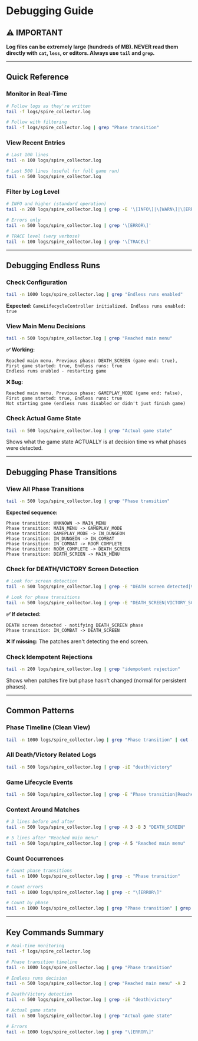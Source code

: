 # Debugging Guide

## ⚠️ IMPORTANT

**Log files can be extremely large (hundreds of MB). NEVER read them directly with `cat`, `less`, or editors. Always use `tail` and `grep`.**

---

## Quick Reference

### Monitor in Real-Time
```bash
# Follow logs as they're written
tail -f logs/spire_collector.log

# Follow with filtering
tail -f logs/spire_collector.log | grep "Phase transition"
```

### View Recent Entries
```bash
# Last 100 lines
tail -n 100 logs/spire_collector.log

# Last 500 lines (useful for full game run)
tail -n 500 logs/spire_collector.log
```

### Filter by Log Level
```bash
# INFO and higher (standard operation)
tail -n 200 logs/spire_collector.log | grep -E '\[INFO\]|\[WARN\]|\[ERROR\]'

# Errors only
tail -n 500 logs/spire_collector.log | grep '\[ERROR\]'

# TRACE level (very verbose)
tail -n 100 logs/spire_collector.log | grep '\[TRACE\]'
```

---

## Debugging Endless Runs

### Check Configuration
```bash
tail -n 1000 logs/spire_collector.log | grep "Endless runs enabled"
```
**Expected:** `GameLifecycleController initialized. Endless runs enabled: true`

### View Main Menu Decisions
```bash
tail -n 500 logs/spire_collector.log | grep "Reached main menu"
```

**✅ Working:**
```
Reached main menu. Previous phase: DEATH_SCREEN (game end: true), First game started: true, Endless runs: true
Endless runs enabled - restarting game
```

**❌ Bug:**
```
Reached main menu. Previous phase: GAMEPLAY_MODE (game end: false), First game started: true, Endless runs: true
Not starting game (endless runs disabled or didn't just finish game)
```

### Check Actual Game State
```bash
tail -n 500 logs/spire_collector.log | grep "Actual game state"
```
Shows what the game state ACTUALLY is at decision time vs what phases were detected.

---

## Debugging Phase Transitions

### View All Phase Transitions
```bash
tail -n 500 logs/spire_collector.log | grep "Phase transition"
```

**Expected sequence:**
```
Phase transition: UNKNOWN -> MAIN_MENU
Phase transition: MAIN_MENU -> GAMEPLAY_MODE
Phase transition: GAMEPLAY_MODE -> IN_DUNGEON
Phase transition: IN_DUNGEON -> IN_COMBAT
Phase transition: IN_COMBAT -> ROOM_COMPLETE
Phase transition: ROOM_COMPLETE -> DEATH_SCREEN
Phase transition: DEATH_SCREEN -> MAIN_MENU
```

### Check for DEATH/VICTORY Screen Detection
```bash
# Look for screen detection
tail -n 500 logs/spire_collector.log | grep -E "DEATH screen detected|VICTORY screen detected"

# Look for phase transitions
tail -n 500 logs/spire_collector.log | grep -E "DEATH_SCREEN|VICTORY_SCREEN"
```

**✅ If detected:**
```
DEATH screen detected - notifying DEATH_SCREEN phase
Phase transition: IN_COMBAT -> DEATH_SCREEN
```

**❌ If missing:** The patches aren't detecting the end screen.

### Check Idempotent Rejections
```bash
tail -n 200 logs/spire_collector.log | grep "idempotent rejection"
```
Shows when patches fire but phase hasn't changed (normal for persistent phases).

---

## Common Patterns

### Phase Timeline (Clean View)
```bash
tail -n 1000 logs/spire_collector.log | grep "Phase transition" | cut -d' ' -f1,2,6-
```

### All Death/Victory Related Logs
```bash
tail -n 500 logs/spire_collector.log | grep -iE "death|victory"
```

### Game Lifecycle Events
```bash
tail -n 500 logs/spire_collector.log | grep -E "Phase transition|Reached main menu|Starting new game"
```

### Context Around Matches
```bash
# 3 lines before and after
tail -n 500 logs/spire_collector.log | grep -A 3 -B 3 "DEATH_SCREEN"

# 5 lines after "Reached main menu"
tail -n 500 logs/spire_collector.log | grep -A 5 "Reached main menu"
```

### Count Occurrences
```bash
# Count phase transitions
tail -n 1000 logs/spire_collector.log | grep -c "Phase transition"

# Count errors
tail -n 1000 logs/spire_collector.log | grep -c "\[ERROR\]"

# Count by phase
tail -n 1000 logs/spire_collector.log | grep "Phase transition" | grep -o "-> [A-Z_]*" | sort | uniq -c
```

---

## Key Commands Summary

```bash
# Real-time monitoring
tail -f logs/spire_collector.log

# Phase transition timeline
tail -n 1000 logs/spire_collector.log | grep "Phase transition"

# Endless runs decision
tail -n 500 logs/spire_collector.log | grep "Reached main menu" -A 2

# Death/Victory detection
tail -n 500 logs/spire_collector.log | grep -iE "death|victory"

# Actual game state
tail -n 500 logs/spire_collector.log | grep "Actual game state"

# Errors
tail -n 1000 logs/spire_collector.log | grep "\[ERROR\]"
```
